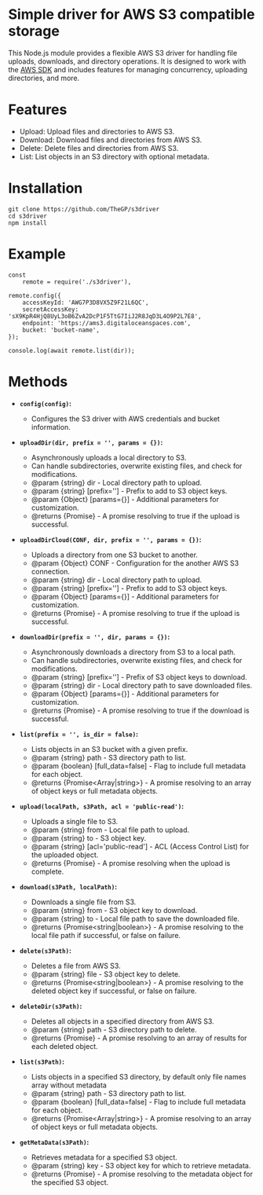 # Simple driver for AWS S3 compatible storage

This Node.js module provides a flexible AWS S3 driver for handling file uploads, downloads, and directory operations. It is designed to work with the [AWS SDK](https://aws.amazon.com/sdk-for-node-js/) and includes features for managing concurrency, uploading directories, and more.

# Features

* Upload: Upload files and directories to AWS S3.
* Download: Download files and directories from AWS S3.
* Delete: Delete files and directories from AWS S3.
* List: List objects in an S3 directory with optional metadata.

# Installation

```
git clone https://github.com/TheGP/s3driver
cd s3driver
npm install
```

# Example
```
const 
	remote = require('./s3driver'),

remote.config({
    accessKeyId: 'AWG7P3D8VX5Z9F21L6QC',
    secretAccessKey: 'sX9KpR4HjQ8UyL3oB6ZvA2DcP1F5TtG7IiJ2R8JqD3L4O9P2L7E8',
    endpoint: 'https://ams3.digitaloceanspaces.com',
    bucket: 'bucket-name',
});

console.log(await remote.list(dir));
```

# Methods

- **`config(config)`:**
    - Configures the S3 driver with AWS credentials and bucket information.
    
- **`uploadDir(dir, prefix = '', params = {})`:**
    - Asynchronously uploads a local directory to S3.
    - Can handle subdirectories, overwrite existing files, and check for modifications.

	 * @param {string} dir - Local directory path to upload.
	 * @param {string} [prefix=''] - Prefix to add to S3 object keys.
	 * @param {Object} [params={}] - Additional parameters for customization.
	 * @returns {Promise<boolean>} - A promise resolving to true if the upload is successful.

- **`uploadDirCloud(CONF, dir, prefix = '', params = {})`:**
    - Uploads a directory from one S3 bucket to another.

	 * @param {Object} CONF - Configuration for the another AWS S3 connection.
	 * @param {string} dir - Local directory path to upload.
	 * @param {string} [prefix=''] - Prefix to add to S3 object keys.
	 * @param {Object} [params={}] - Additional parameters for customization.
	 * @returns {Promise<boolean>} - A promise resolving to true if the upload is successful.

- **`downloadDir(prefix = '', dir, params = {})`:**
    - Asynchronously downloads a directory from S3 to a local path.
    - Can handle subdirectories, overwrite existing files, and check for modifications.

	 * @param {string} [prefix=''] - Prefix of S3 object keys to download.
	 * @param {string} dir - Local directory path to save downloaded files.
	 * @param {Object} [params={}] - Additional parameters for customization.
	 * @returns {Promise<boolean>} - A promise resolving to true if the download is successful.

- **`list(prefix = '', is_dir = false)`:**
    - Lists objects in an S3 bucket with a given prefix.
	 * @param {string} path - S3 directory path to list.
	 * @param {boolean} [full_data=false] - Flag to include full metadata for each object.
	 * @returns {Promise<Array|string>} - A promise resolving to an array of object keys or full metadata objects.

    
- **`upload(localPath, s3Path, acl = 'public-read')`:**
    - Uploads a single file to S3.

	 * @param {string} from - Local file path to upload.
	 * @param {string} to - S3 object key.
	 * @param {string} [acl='public-read'] - ACL (Access Control List) for the uploaded object.
	 * @returns {Promise} - A promise resolving when the upload is complete.

- **`download(s3Path, localPath)`:**
    - Downloads a single file from S3.

	 * @param {string} from - S3 object key to download.
	 * @param {string} to - Local file path to save the downloaded file.
	 * @returns {Promise<string|boolean>} - A promise resolving to the local file path if successful, or false on failure.

- **`delete(s3Path)`:**
    - Deletes a file from AWS S3.
	 * @param {string} file - S3 object key to delete.
	 * @returns {Promise<string|boolean>} - A promise resolving to the deleted object key if successful, or false on failure.

- **`deleteDir(s3Path)`:**
    - Deletes all objects in a specified directory from AWS S3.
	 * @param {string} path - S3 directory path to delete.
	 * @returns {Promise<Array>} - A promise resolving to an array of results for each deleted object.

- **`list(s3Path)`:**
    - Lists objects in a specified S3 directory, by default only file names array without metadata
	 * @param {string} path - S3 directory path to list.
	 * @param {boolean} [full_data=false] - Flag to include full metadata for each object.
	 * @returns {Promise<Array|string>} - A promise resolving to an array of object keys or full metadata objects.

- **`getMetaData(s3Path)`:**
    - Retrieves metadata for a specified S3 object.
	 * @param {string} key - S3 object key for which to retrieve metadata.
	 * @returns {Promise<Object>} - A promise resolving to the metadata object for the specified S3 object.

